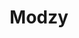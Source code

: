 ---
facebook: https://facebook.com/getmodzy
linkedin: https://linkedin.com/company/getmodzy
logohandle: modzy
sort: modzy
title: Modzy
twitter: https://x.com/getmodzy
website: https://www.modzy.com/
---